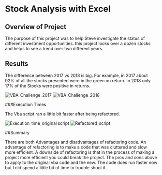 # Stock Analysis with Excel

## Overview of Project
The purpose of this project was to help Steve investigate the status of different investment opportunities. this project looks over a dozen stocks and helps to see a trend over two different years. 

## Results

The difference between 2017 vs 2018 is big. For example, in 2017 about 92% of all the stocks presented were in the green on return. In 2018 only 17% of the Stocks were positive in returns. 

![VBA_Challenge_2017](https://user-images.githubusercontent.com/90880346/138620383-98c0af71-1011-439f-877d-a89efaebde41.png)
![VBA_Challenge_2018](https://user-images.githubusercontent.com/90880346/138620387-5161f4e6-dcda-43b4-bad9-fb2d9c11d80d.png)


###Execution Times

The Vba script ran a little bit faster after being refactored.

![Execution_time_original script](https://user-images.githubusercontent.com/90880346/138620375-09444a49-dd85-43a2-b616-0121400bca10.png)
![Refactored_script](https://user-images.githubusercontent.com/90880346/138620378-0f7caaa3-4629-45be-99b6-513607c1c47a.png)

##Summary

There are both Advantages and disadvantages of refactoring code. An advantage of refactoring is to make a code that was cluttered and slow more efficient. A downside of refactoring is that in the process of making a project more efficient you could break the project.
The pros and cons above to apply to the original vba code and the new. The code does run faster now but I did spend a little bit of time to trouble shoot it.
